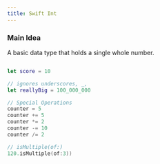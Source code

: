 ```yaml
---
title: Swift Int
---
```


### Main Idea

A basic data type that holds a single whole number.

```swift

let score = 10

// ignores underscores, _, 
let reallyBig = 100_000_000

// Special Operations
counter = 5
counter += 5
counter *= 2
counter -= 10
counter /= 2

// isMultiple(of:)
120.isMultiple(of:3))
```

